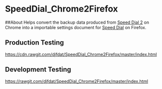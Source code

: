 # SpeedDial_Chrome2Firefox

##About
Helps convert the backup data produced from [Speed Dial 2](https://chrome.google.com/webstore/detail/speed-dial-2/jpfpebmajhhopeonhlcgidhclcccjcik?hl=en) on Chrome into a importable settings document for [Speed Dial](https://addons.mozilla.org/en-US/firefox/addon/speed-dial/) on Firefox.

## Production Testing
https://cdn.rawgit.com/djfdat/SpeedDial_Chrome2Firefox/master/index.html

## Development Testing
https://rawgit.com/djfdat/SpeedDial_Chrome2Firefox/master/index.html
